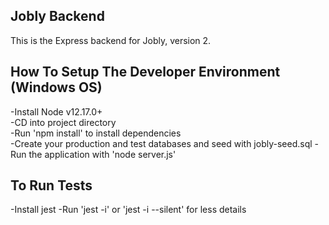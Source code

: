 ## Jobly Backend
This is the Express backend for Jobly, version 2.

## How To Setup The Developer Environment  (Windows OS)  
-Install Node v12.17.0+  
-CD into project directory  
-Run 'npm install' to install dependencies   
-Create your production and test databases and seed with jobly-seed.sql
-Run the application with 'node server.js'  

## To Run Tests  
-Install jest
-Run 'jest -i' or 'jest -i --silent' for less details

